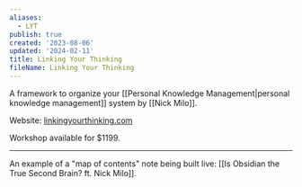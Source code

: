 ```yaml
---
aliases:
  - LYT
publish: true
created: '2023-08-06'
updated: '2024-02-11'
title: Linking Your Thinking
fileName: Linking Your Thinking
---
```


A framework to organize your [[Personal Knowledge Management\|personal knowledge management]] system by [[Nick Milo]].

Website: [linkingyourthinking.com](https://linkingyourthinking.com/)

Workshop available for $1199.

---

An example of a "map of contents" note being built live: [[Is Obsidian the True Second Brain? ft. Nick Milo]].
